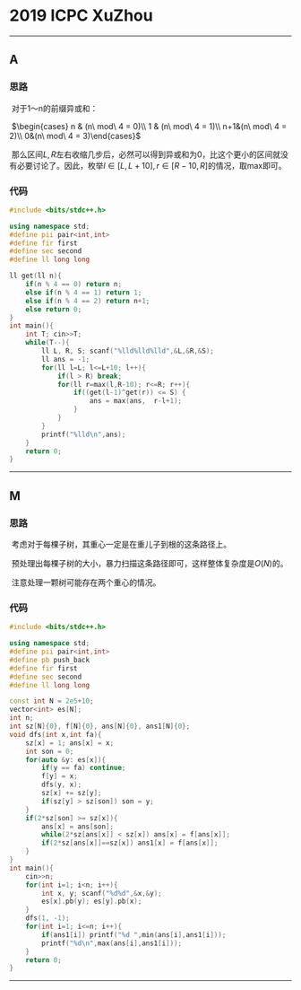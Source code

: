 # 2019 ICPC XuZhou 

----

## A 

### 思路

​	对于1～n的前缀异或和：

​		$\begin{cases} n & (n\ mod\ 4 = 0)\\ 1 & (n\ mod\ 4 = 1)\\ n+1&(n\ mod\ 4 = 2)\\ 0&(n\ mod\ 4 = 3)\end{cases}$

​	那么区间$L,R$左右收缩几步后，必然可以得到异或和为0，比这个更小的区间就没有必要讨论了。因此，枚举$l\in[L,L+10],r\in[R-10,R]$的情况，取max即可。

### 代码

```c++
#include <bits/stdc++.h>

using namespace std;
#define pii pair<int,int>
#define fir first
#define sec second
#define ll long long

ll get(ll n){
    if(n % 4 == 0) return n;
    else if(n % 4 == 1) return 1;
    else if(n % 4 == 2) return n+1;
    else return 0;
}
int main(){
    int T; cin>>T;
    while(T--){
        ll L, R, S; scanf("%lld%lld%lld",&L,&R,&S);
        ll ans = -1;
        for(ll l=L; l<=L+10; l++){
            if(l > R) break;
            for(ll r=max(l,R-10); r<=R; r++){
                if((get(l-1)^get(r)) <= S) {
                    ans = max(ans,  r-l+1);
                }
            }
        }
        printf("%lld\n",ans);
    }
    return 0;
}
```

------

## M

### 思路

​	考虑对于每棵子树，其重心一定是在重儿子到根的这条路径上。

​	预处理出每棵子树的大小，暴力扫描这条路径即可，这样整体复杂度是$O(N)$的。

​	注意处理一颗树可能存在两个重心的情况。

### 代码

```c++
#include <bits/stdc++.h>

using namespace std;
#define pii pair<int,int>
#define pb push_back
#define fir first
#define sec second
#define ll long long

const int N = 2e5+10;
vector<int> es[N];
int n;
int sz[N]{0}, f[N]{0}, ans[N]{0}, ans1[N]{0};
void dfs(int x,int fa){
    sz[x] = 1; ans[x] = x;
    int son = 0;
    for(auto &y: es[x]){
        if(y == fa) continue;
        f[y] = x;
        dfs(y, x);
        sz[x] += sz[y];
        if(sz[y] > sz[son]) son = y;
    }
    if(2*sz[son] >= sz[x]){
        ans[x] = ans[son];
        while(2*sz[ans[x]] < sz[x]) ans[x] = f[ans[x]];
        if(2*sz[ans[x]]==sz[x]) ans1[x] = f[ans[x]];
    }
}
int main(){
    cin>>n;
    for(int i=1; i<n; i++){
        int x, y; scanf("%d%d",&x,&y);
        es[x].pb(y); es[y].pb(x);
    }
    dfs(1, -1);
    for(int i=1; i<=n; i++){
        if(ans1[i]) printf("%d ",min(ans[i],ans1[i]));
        printf("%d\n",max(ans[i],ans1[i]));
    }
    return 0;
}
```

----

